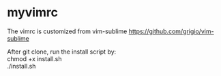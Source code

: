 # myvimrc
The vimrc is customized from vim-sublime https://github.com/grigio/vim-sublime

  After git clone, run the install script by:  
  chmod +x install.sh  
  ./install.sh  
